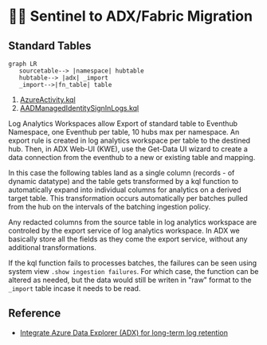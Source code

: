 # 🐻‍❄️ Sentinel to ADX/Fabric Migration


## Standard Tables
```mermaid
graph LR
   sourcetable--> |namespace| hubtable
   hubtable--> |adx| _import
   _import-->|fn_table| table
```

1. [AzureActivity.kql](AzureActivity.kql)
2. [AADManagedIdentitySignInLogs.kql](AADManagedIdentitySignInLogs.kql)

Log Analytics Workspaces allow Export of standard table to Eventhub Namespace, one Eventhub per table, 10 hubs max per namespace. An export rule is created in log analytics workspace per table to the destined hub. Then, in ADX Web-UI (KWE), use the Get-Data UI wizard to create a data connection from the eventhub to a new or existing table and mapping. 

In this case the following tables land as a single column (records - of dynamic datatype) and the table gets transformed by a kql function to automatically expand into individual columns for analytics on a derived target table. This transformation occurs automatically per batches pulled from the hub on the intervals of the batching ingestion policy. 

Any redacted columns from the source table in log analytics workspace are controled by the export service of log analytics workspace. In ADX we basically store all the fields as they come the export service, without any additional transformations. 

If the kql function fails to processes batches, the failures can be seen using system view `.show ingestion failures`. For which case, the function can be altered as needed, but the data would still be writen in "raw" format to the `_import` table incase it needs to be read.

## Reference
- [Integrate Azure Data Explorer (ADX) for long-term log retention](https://github.com/Azure/Azure-Sentinel/tree/master/Tools/AzureDataExplorer)
